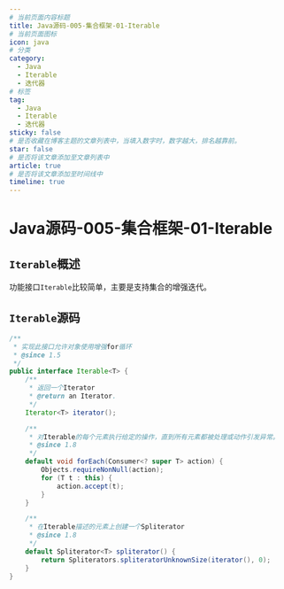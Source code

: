 ```yaml
---
# 当前页面内容标题
title: Java源码-005-集合框架-01-Iterable
# 当前页面图标
icon: java
# 分类
category:
  - Java
  - Iterable
  - 迭代器
# 标签
tag:
  - Java
  - Iterable
  - 迭代器
sticky: false
# 是否收藏在博客主题的文章列表中，当填入数字时，数字越大，排名越靠前。
star: false
# 是否将该文章添加至文章列表中
article: true
# 是否将该文章添加至时间线中
timeline: true
---
```


# Java源码-005-集合框架-01-Iterable

## `Iterable`概述

功能接口`Iterable`比较简单，主要是支持集合的增强迭代。

## `Iterable`源码

```java
/**
 * 实现此接口允许对象使用增强for循环
 * @since 1.5
 */
public interface Iterable<T> {
    /**
     * 返回一个Iterator
     * @return an Iterator.
     */
    Iterator<T> iterator();

    /**
     * 对Iterable的每个元素执行给定的操作，直到所有元素都被处理或动作引发异常。
     * @since 1.8
     */
    default void forEach(Consumer<? super T> action) {
        Objects.requireNonNull(action);
        for (T t : this) {
            action.accept(t);
        }
    }

    /**
     * 在Iterable描述的元素上创建一个Spliterator
     * @since 1.8
     */
    default Spliterator<T> spliterator() {
        return Spliterators.spliteratorUnknownSize(iterator(), 0);
    }
}

```



